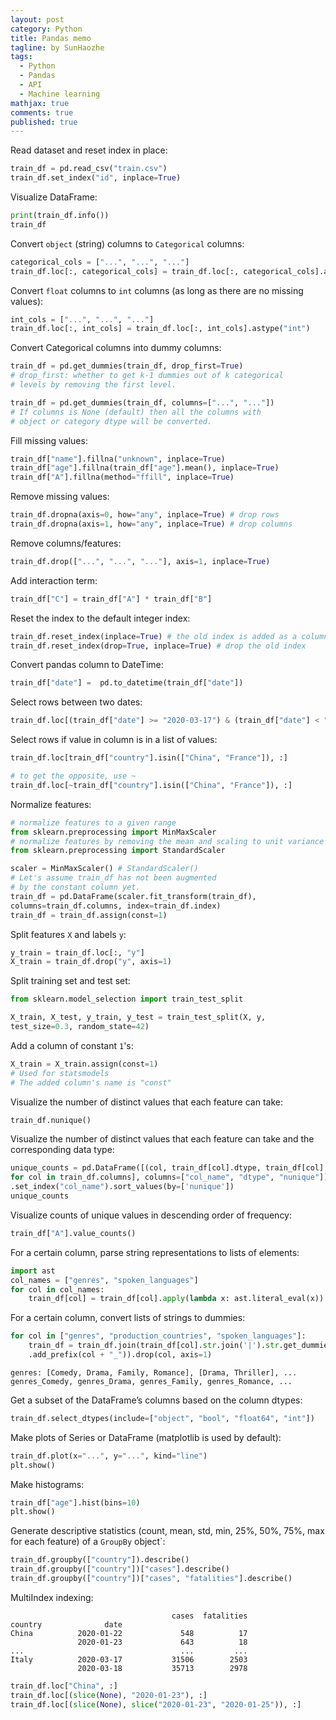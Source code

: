 ```yaml
---
layout: post
category: Python
title: Pandas memo
tagline: by SunHaozhe
tags: 
  - Python
  - Pandas
  - API
  - Machine learning
mathjax: true
comments: true
published: true
---
```



Read dataset and reset index in place:

```python
train_df = pd.read_csv("train.csv")
train_df.set_index("id", inplace=True)
```

Visualize DataFrame:

```python
print(train_df.info())
train_df
```

Convert `object` (string) columns to `Categorical` columns:

```python
categorical_cols = ["...", "...", "..."]
train_df.loc[:, categorical_cols] = train_df.loc[:, categorical_cols].astype("category")
```

Convert `float` columns to `int` columns (as long as there are no missing values):

```python
int_cols = ["...", "...", "..."]
train_df.loc[:, int_cols] = train_df.loc[:, int_cols].astype("int")
```

Convert Categorical columns into dummy columns:

```python
train_df = pd.get_dummies(train_df, drop_first=True)
# drop_first: whether to get k-1 dummies out of k categorical 
# levels by removing the first level.

train_df = pd.get_dummies(train_df, columns=["...", "..."])
# If columns is None (default) then all the columns with 
# object or category dtype will be converted.
```

Fill missing values:

```python
train_df["name"].fillna("unknown", inplace=True)
train_df["age"].fillna(train_df["age"].mean(), inplace=True)
train_df["A"].fillna(method="ffill", inplace=True)
```

Remove missing values:

```python
train_df.dropna(axis=0, how="any", inplace=True) # drop rows
train_df.dropna(axis=1, how="any", inplace=True) # drop columns
```

Remove columns/features:

```python
train_df.drop(["...", "...", "..."], axis=1, inplace=True)
```

Add interaction term:

```python
train_df["C"] = train_df["A"] * train_df["B"]
```

Reset the index to the default integer index:

```python
train_df.reset_index(inplace=True) # the old index is added as a column
train_df.reset_index(drop=True, inplace=True) # drop the old index 
```

Convert pandas column to DateTime:

```python
train_df["date"] =  pd.to_datetime(train_df["date"])
```

Select rows between two dates:

```python
train_df.loc[(train_df["date"] >= "2020-03-17") & (train_df["date"] < "2020-03-20"), :]
```

Select rows if value in column is in a list of values:

```python
train_df.loc[train_df["country"].isin(["China", "France"]), :]

# to get the opposite, use ~
train_df.loc[~train_df["country"].isin(["China", "France"]), :]
```

Normalize features:

```python
# normalize features to a given range
from sklearn.preprocessing import MinMaxScaler
# normalize features by removing the mean and scaling to unit variance
from sklearn.preprocessing import StandardScaler

scaler = MinMaxScaler() # StandardScaler()
# Let's assume train_df has not been augmented 
# by the constant column yet.
train_df = pd.DataFrame(scaler.fit_transform(train_df), 
columns=train_df.columns, index=train_df.index)
train_df = train_df.assign(const=1)
```

Split features `X` and labels `y`:

```python
y_train = train_df.loc[:, "y"]
X_train = train_df.drop("y", axis=1)
```

Split training set and test set:

```python
from sklearn.model_selection import train_test_split

X_train, X_test, y_train, y_test = train_test_split(X, y, 
test_size=0.3, random_state=42)

```

Add a column of constant `1`'s:
```python
X_train = X_train.assign(const=1)
# Used for statsmodels
# The added column's name is "const"
```

Visualize the number of distinct values that each feature can take:

```python
train_df.nunique()
```

Visualize the number of distinct values that each feature can take and the corresponding data type:

```python
unique_counts = pd.DataFrame([(col, train_df[col].dtype, train_df[col].nunique()) \
for col in train_df.columns], columns=["col_name", "dtype", "nunique"])\
.set_index("col_name").sort_values(by=['nunique'])
unique_counts
```

Visualize counts of unique values in descending order of frequency:

```python
train_df["A"].value_counts()
```

For a certain column, parse string representations to lists of elements:

```python
import ast
col_names = ["genres", "spoken_languages"]
for col in col_names:
    train_df[col] = train_df[col].apply(lambda x: ast.literal_eval(x)) 
```

For a certain column, convert lists of strings to dummies: 

```python
for col in ["genres", "production_countries", "spoken_languages"]:
    train_df = train_df.join(train_df[col].str.join('|').str.get_dummies()\
    .add_prefix(col + "_")).drop(col, axis=1)
```

```
genres: [Comedy, Drama, Family, Romance], [Drama, Thriller], ...	
genres_Comedy, genres_Drama, genres_Family, genres_Romance, ...
```

Get a subset of the DataFrame’s columns based on the column dtypes:

```python
train_df.select_dtypes(include=["object", "bool", "float64", "int"])
```

Make plots of Series or DataFrame (matplotlib is used by default):

```python
train_df.plot(x="...", y="...", kind="line")
plt.show()
```

Make histograms:

```python
train_df["age"].hist(bins=10)
plt.show()
```

Generate descriptive statistics (count, mean, std, min, 25%, 50%, 75%, max for each feature) of a `GroupBy` object`:

```python
train_df.groupby(["country"]).describe()
train_df.groupby(["country"])["cases"].describe()
train_df.groupby(["country"])["cases", "fatalities"].describe()
```

MultiIndex indexing:

```
                                    cases  fatalities
country 			 date                                  
China          2020-01-22             548          17
               2020-01-23             643          18
...                                   ...         ...
Italy          2020-03-17           31506        2503
               2020-03-18           35713        2978
```

```python
train_df.loc["China", :]
train_df.loc[(slice(None), "2020-01-23"), :]
train_df.loc[(slice(None), slice("2020-01-23", "2020-01-25")), :]
```






















